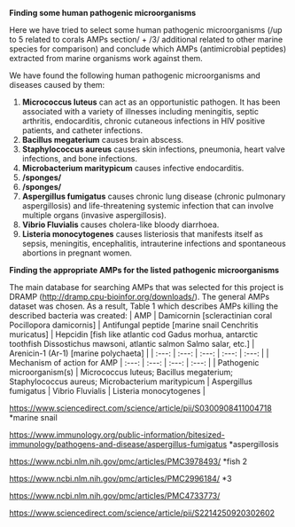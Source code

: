 **Finding some human pathogenic microorganisms**

Here we have tried to select some human pathogenic microorganisms (/up to 5 related to corals AMPs section/ + /3/ additional related to other marine species for comparison) and conclude which AMPs (antimicrobial peptides) extracted from marine organisms work against them.

We have found the following human pathogenic microorganisms and diseases caused by them:
1) **Micrococcus luteus** can act as an opportunistic pathogen. It has been associated with a variety of illnesses including meningitis, septic arthritis, endocarditis, chronic cutaneous infections in HIV positive patients, and catheter infections.
2) **Bacillus megaterium** causes brain abscess.
3) **Staphylococcus aureus** causes skin infections, pneumonia, heart valve infections, and bone infections.
4) **Microbacterium maritypicum** causes infective endocarditis.
5) **/sponges/**
6) **/sponges/**
7) **Aspergillus fumigatus** causes chronic lung disease (chronic pulmonary aspergillosis) and life-threatening systemic infection that can involve multiple organs (invasive aspergillosis).
8) **Vibrio Fluvialis** causes cholera-like bloody diarrhoea.
9) **Listeria monocytogenes** causes listeriosis that manifests itself as sepsis, meningitis, encephalitis, intrauterine infections and spontaneous abortions in pregnant women.

**Finding the appropriate AMPs for the listed pathogenic microorganisms**

The main database for searching AMPs that was selected for this project is DRAMP (http://dramp.cpu-bioinfor.org/downloads/). The general AMPs dataset was chosen. As a result, Table 1 which describes AMPs killing the described bacteria was created:
| AMP | Damicornin [scleractinian coral Pocillopora damicornis] | Antifungal peptide [marine snail Cenchritis muricatus] | Hepcidin [fish like atlantic cod Gadus morhua, antarctic toothfish Dissostichus mawsoni,  atlantic salmon Salmo salar, etc.] | Arenicin-1 (Ar-1) [marine polychaeta] |
| :---: | :---: | :---: | :---: | :---: |
| Mechanism of action for AMP  | :---: | :---: | :---: | :---: |
| Pathogenic microorganism(s) | Micrococcus luteus; Bacillus megaterium; Staphylococcus aureus; Microbacterium maritypicum | Aspergillus fumigatus | Vibrio Fluvialis | Listeria monocytogenes |

https://www.sciencedirect.com/science/article/pii/S0300908411004718 *marine snail

https://www.immunology.org/public-information/bitesized-immunology/pathogens-and-disease/aspergillus-fumigatus *aspergillosis

https://www.ncbi.nlm.nih.gov/pmc/articles/PMC3978493/ *fish 2

https://www.ncbi.nlm.nih.gov/pmc/articles/PMC2996184/ *3

https://www.ncbi.nlm.nih.gov/pmc/articles/PMC4733773/

https://www.sciencedirect.com/science/article/pii/S2214250920302602
